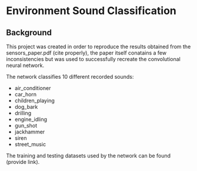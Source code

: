 # Environment Sound Classification

## Background

This project was created in order to reproduce the results obtained from the sensors_paper.pdf (cite properly), the paper itself conatains a few inconsistencies but was used to successfully recreate the convolutional neural network. 

The network classifies 10 different recorded sounds:
* air_conditioner
* car_horn
* children_playing
* dog_bark 
* drilling
* engine_idling
* gun_shot
* jackhammer 
* siren 
* street_music

The training and testing datasets used by the network can be found (provide link).
